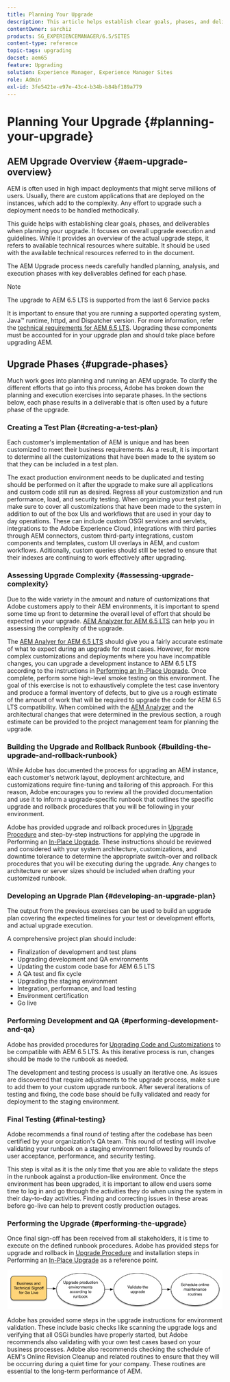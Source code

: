 ```yaml
---
title: Planning Your Upgrade
description: This article helps establish clear goals, phases, and deliverables when planning the AEM upgrade.
contentOwner: sarchiz
products: SG_EXPERIENCEMANAGER/6.5/SITES
content-type: reference
topic-tags: upgrading
docset: aem65
feature: Upgrading
solution: Experience Manager, Experience Manager Sites
role: Admin
exl-id: 3fe5421e-e97e-43c4-b34b-b84bf189a779
---
```

# Planning Your Upgrade {#planning-your-upgrade}

## AEM Upgrade Overview {#aem-upgrade-overview}

AEM is often used in high impact deployments that might serve millions of users. Usually, there are custom applications that are deployed on the instances, which add to the complexity. Any effort to upgrade such a deployment needs to be handled methodically.

This guide helps with establishing clear goals, phases, and deliverables when planning your upgrade. It focuses on overall upgrade execution and guidelines. While it provides an overview of the actual upgrade steps, it refers to available technical resources where suitable. It should be used with the available technical resources referred to in the document.

The AEM Upgrade process needs carefully handled planning, analysis, and execution phases with key deliverables defined for each phase.

>[!NOTE]
>
>The upgrade to AEM 6.5 LTS is supported from the last 6 Service packs

It is important to ensure that you are running a supported operating system, Java&trade; runtime, httpd, and Dispatcher version. For more information, refer the [technical requirements for AEM 6.5 LTS](/help/sites-deploying/technical-requirements.md). Upgrading these components must be accounted for in your upgrade plan and should take place before upgrading AEM.

<!-- Alexandru: drafting for now

## Upgrade Scope and Requirements {#upgrade-scope-requirements}

Below you will find a list of areas that are impacted in a typical AEM Upgrade project:

<table>
 <tbody>
  <tr>
   <td><strong>Component</strong></td>
   <td><strong>Impact</strong></td>
   <td><strong>Description</strong></td>
  </tr>
  <tr>
   <td>Operating System</td>
   <td>Uncertain, but subtle effects</td>
   <td>At the time of the AEM upgrade, it may be time to upgrade the operating system as well and this might have some impact.</td>
  </tr>
  <tr>
   <td>Java&trade; Runtime</td>
   <td>Moderate Impact</td>
   <td>AEM 6.3 requires JRE 1.7.x (64 bit) or later. JRE 1.8 is the only version currently supported by Oracle.</td>
  </tr>
  <tr>
   <td>Hardware</td>
   <td>Moderate Impact</td>
   <td>Online Revision Cleanup requires free<br /> disk space equal to 25% of the repository's size and 15% free heap space<br /> to complete successfully. You may need to upgrade your hardware to<br /> ensure sufficient resources for Online Revision Cleanup to fully<br /> run. Also, if upgrading from a version prior to AEM 6, there<br /> may be additional storage requirements.</td>
  </tr>
  <tr>
   <td>Content Repository (CRX or Oak)</td>
   <td>High Impact</td>
   <td>Starting from version 6.1, AEM does not support CRX2, so a migration to<br /> Oak (CRX3) is required if upgrading from an older version. AEM 6.3 has<br /> implemented a new Segment Node Store that also requires a migration. The<br /> crx2oak tool is used for this purpose.</td>
  </tr>
  <tr>
   <td>AEM Components/Content</td>
   <td>Moderate Impact</td>
   <td><code>/libs</code> and <code>/apps</code> are easily handled through the upgrade, but <code>/etc</code> usually requires some manual reapplication of customizations.</td>
  </tr>
  <tr>
   <td>AEM Services</td>
   <td>Low Impact</td>
   <td>Most AEM core services are tested for upgrade. This is an area of low impact.</td>
  </tr>
  <tr>
   <td>Custom Application Services</td>
   <td>Low to High Impact</td>
   <td>Depending on the application and customization, there may be<br /> dependencies on JVM, operating system versions, and some indexing related<br /> changes, as indexes are not generated automatically in Oak.</td>
  </tr>
  <tr>
   <td>Custom Application Content</td>
   <td>Low to High Impact</td>
   <td>Content that will not be handled through the upgrade can be backed up<br /> before the upgrade takes place and then moved back into the repository.<br /> Most content can be handled through the migration tool.</td>
  </tr>
 </tbody>
</table>

It is important to ensure that you are running a supported operating system, Java&trade; runtime, httpd, and Dispatcher version. For more information, see the [AEM 6.5 Technical Requirements page](/help/sites-deploying/technical-requirements.md). Upgrading these components must be accounted for in your project plan and should take place before upgrading AEM. -->

## Upgrade Phases {#upgrade-phases}

Much work goes into planning and running an AEM upgrade. To clarify the different efforts that go into this process, Adobe has broken down the planning and execution exercises into separate phases. In the sections below, each phase results in a deliverable that is often used by a future phase of the upgrade.

<!-- Alexandru:drafting for now

### Planning for Author Training {#planning-for-author-training}

With any new release, there are potential changes to the UI and user workflows that may be introduced. Also, new releases introduce new features that may be beneficial for the business to use. Adobe recommends reviewing the functional changes that have been introduced and organizing a plan to train your users on using them effectively.

![unu_cropped](assets/unu_cropped.png)

New features in AEM 6.5 can be found in [the AEM section of adobe.com](/help/release-notes/release-notes.md). Make sure to note any changes to UIs or product features that are commonly used in your organization. As you look through the new features, also take note of any that can be of value to your organization. After looking through what has changed in AEM 6.5, develop a training plan for your authors. This could involve using freely available resources like the help feature videos or formal training offered through [Adobe Digital Learning Services](https://learning.adobe.com/). -->

### Creating a Test Plan {#creating-a-test-plan}

Each customer's implementation of AEM is unique and has been customized to meet their business requirements. As a result, it is important to determine all the customizations that have been made to the system so that they can be included in a test plan.

The exact production environment needs to be duplicated and testing should be performed on it after the upgrade to make sure all applications and custom code still run as desired. Regress all your customization and run performance, load, and security testing. When organizing your test plan, make sure to cover all customizations that have been made to the system in addition to out of the box UIs and workflows that are used in your day to day operations. These can include custom OSGI services and servlets, integrations to the Adobe Experience Cloud, integrations with third parties through AEM connectors, custom third-party integrations, custom components and templates, custom UI overlays in AEM, and custom workflows. Aditionally, custom queries should still be tested to ensure that their indexes are continuing to work effectively after upgrading.

### Assessing Upgrade Complexity {#assessing-upgrade-complexity}

Due to the wide variety in the amount and nature of customizations that Adobe customers apply to their AEM environments, it is important to spend some time up front to determine the overall level of effort that should be expected in your upgrade. [AEM Analyzer for AEM 6.5 LTS](/help/sites-deploying/aem-analyzer.md) can help you in assessing the complexity of the upgrade.

The [AEM Analyer for AEM 6.5 LTS](/help/sites-deploying/pattern-detector.md) should give you a fairly accurate estimate of what to expect during an upgrade for most cases. However, for more complex customizations and deployments where you have incompatible changes, you can upgrade a development instance to AEM 6.5 LTS according to the instructions in [Performing an In-Place Upgrade](/help/sites-deploying/in-place-upgrade.md). Once complete, perform some high-level smoke testing on this environment. The goal of this exercise is not to exhaustively complete the test case inventory and produce a formal inventory of defects, but to give us a rough estimate of the amount of work that will be required to upgrade the code for AEM 6.5 LTS compatibility. When combined with the [AEM Analyzer](/help/sites-deploying/aem-analyzer.md) and the architectural changes that were determined in the previous section, a rough estimate can be provided to the project management team for planning the upgrade.

### Building the Upgrade and Rollback Runbook {#building-the-upgrade-and-rollback-runbook}

While Adobe has documented the process for upgrading an AEM instance, each customer's network layout, deployment architecture, and customizations require fine-tuning and tailoring of this approach. For this reason, Adobe encourages you to review all the provided documentation and use it to inform a upgrade-specific runbook that outlines the specific upgrade and rollback procedures that you will be following in your environment. 

<!--Alexandru:drafting for now

![runbook-diagram](assets/runbook-diagram.png) -->

Adobe has provided upgrade and rollback procedures in [Upgrade Procedure](/help/sites-deploying/upgrade-procedure.md) and step-by-step instructions for applying the upgrade in Performing an [In-Place Upgrade](/help/sites-deploying/in-place-upgrade.md). These instructions should be reviewed and considered with your system architecture, customizations, and downtime tolerance to determine the appropriate switch-over and rollback procedures that you will be executing during the upgrade. Any changes to architecture or server sizes should be included when drafting your customized runbook.

### Developing an Upgrade Plan {#developing-an-upgrade-plan}

The output from the previous exercises can be used to build an upgrade plan covering the expected timelines for your test or development efforts, and actual upgrade execution.

<!--Alexandru: drafting for now

![develop-project-plan](assets/develop-project-plan.png) -->

A comprehensive project plan should include:

* Finalization of development and test plans
* Upgrading development and QA environments
* Updating the custom code base for AEM 6.5 LTS
* A QA test and fix cycle
* Upgrading the staging environment
* Integration, performance, and load testing
* Environment certification
* Go live

### Performing Development and QA {#performing-development-and-qa}

Adobe has provided procedures for [Upgrading Code and Customizations](/help/sites-deploying/upgrading-code-and-customizations.md) to be compatible with AEM 6.5 LTS. As this iterative process is run, changes should be made to the runbook as needed.

<!--Alexandru: drafting for now

![patru_cropped](assets/patru_cropped.png) -->

The development and testing process is usually an iterative one. As issues are discovered that require adjustments to the upgrade process, make sure to add them to your custom upgrade runbook. After several iterations of testing and fixing, the code base should be fully validated and ready for deployment to the staging environment.

### Final Testing {#final-testing}

Adobe recommends a final round of testing after the codebase has been certified by your organization's QA team. This round of testing will involve validating your runbook on a staging environment followed by rounds of user acceptance, performance, and security testing.

<!--Alexandru: drafting for now

![cinci_cropped](assets/cinci_cropped.png) -->

This step is vital as it is the only time that you are able to validate the steps in the runbook against a production-like environment. Once the environment has been upgraded, it is important to allow end users some time to log in and go through the activities they do when using the system in their day-to-day activities. Finding and correcting issues in these areas before go-live can help to prevent costly production outages.

### Performing the Upgrade {#performing-the-upgrade}

Once final sign-off has been received from all stakeholders, it is time to execute on the defined runbook procedures. Adobe has provided steps for upgrade and rollback in [Upgrade Procedure](/help/sites-deploying/upgrade-procedure.md) and installation steps in Performing an [In-Place Upgrade](/help/sites-deploying/in-place-upgrade.md) as a reference point.

![perform-upgrade](assets/perform-upgrade.png)

Adobe has provided some steps in the upgrade instructions for environment validation. These include basic checks like scanning the upgrade logs and verifying that all OSGi bundles have properly started, but Adobe recommends also validating with your own test cases based on your business processes. Adobe also recommends checking the schedule of AEM's Online Revision Cleanup and related routines to ensure that they will be occurring during a quiet time for your company. These routines are essential to the long-term performance of AEM.
